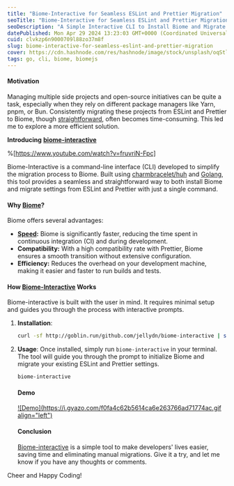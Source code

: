 ```yaml
---
title: "Biome-Interactive for Seamless ESLint and Prettier Migration"
seoTitle: "Biome-Interactive for Seamless ESLint and Prettier Migration"
seoDescription: "A Simple Interactive CLI to Install Biome and Migrate from ESLint and Prettier"
datePublished: Mon Apr 29 2024 13:23:03 GMT+0000 (Coordinated Universal Time)
cuid: clvkzp6n9000709l88zo37m8f
slug: biome-interactive-for-seamless-eslint-and-prettier-migration
cover: https://cdn.hashnode.com/res/hashnode/image/stock/unsplash/oqStl2L5oxI/upload/a568a6bb278b750d15a47231f2cc70ce.jpeg
tags: go, cli, biome, biomejs
---
```


#### **Motivation**

Managing multiple side projects and open-source initiatives can be quite a task, especially when they rely on different package managers like Yarn, pnpm, or Bun. Consistently migrating these projects from ESLint and Prettier to Biome, though [straightforward](https://biomejs.dev/blog/biome-v1-7/), often becomes time-consuming. This led me to explore a more efficient solution.

**Introducing** [**biome-interactive**](https://github.com/jellydn/biome-interactive)

%[https://www.youtube.com/watch?v=fruvriN-Fpc]

Biome-Interactive is a command-line interface (CLI) developed to simplify the migration process to Biome. Built using [charmbracelet/huh](https://github.com/charmbracelet/huh) and [Golang](https://go.dev), this tool provides a seamless and straightforward way to both install Biome and migrate settings from ESLint and Prettier with just a single command.

#### **Why** [**Biome**](https://biomejs.dev/)**?**

Biome offers several advantages:

- [**Speed**](https://biomejs.dev/)**:** Biome is significantly faster, reducing the time spent in continuous integration (CI) and during development.
- **Compatibility:** With a high compatibility rate with Prettier, Biome ensures a smooth transition without extensive configuration.
- **Efficiency:** Reduces the overhead on your development machine, making it easier and faster to run builds and tests.

#### **How** [**Biome-Interactive**](https://github.com/jellydn/biome-interactive) **Works**

Biome-interactive is built with the user in mind. It requires minimal setup and guides you through the process with interactive prompts.

1. **Installation**:

   ```bash
   curl -sf http://goblin.run/github.com/jellydn/biome-interactive | sh
   ```

2. **Usage**: Once installed, simply run `biome-interactive` in your terminal. The tool will guide you through the prompt to initialize Biome and migrate your existing ESLint and Prettier settings.

   ```bash
   biome-interactive
   ```

   #### **Demo**

   [![Demo](https://i.gyazo.com/f0fa4c62b5614ca6e263766ad71774ac.gif align="left")](https://gyazo.com/f0fa4c62b5614ca6e263766ad71774ac)

   #### **Conclusion**

   [Biome-interactive](https://github.com/jellydn/biome-interactive) is a simple tool to make developers' lives easier, saving time and eliminating manual migrations. Give it a try, and let me know if you have any thoughts or comments.

Cheer and Happy Coding!
